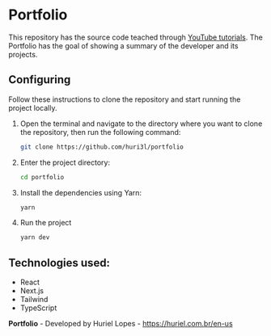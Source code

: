 # Portfolio

This repository has the source code teached through [YouTube tutorials](https://www.youtube.com/watch?v=nnL2PRIpOEs&list=PL8YNlUoOZkkZfjIZTIID5klC---7k_2T2&pp=gAQBiAQB). 
The Portfolio has the goal of showing a summary of the developer and its projects.

## Configuring
Follow these instructions to clone the repository and start running the project locally.

1. Open the terminal and navigate to the directory where you want to clone the repository, then run the following command:
    ```bash
    git clone https://github.com/huri3l/portfolio
    ```
   
2. Enter the project directory:
    ```bash
    cd portfolio
    ```
3. Install the dependencies using Yarn:
    ```bash
    yarn
    ```
4. Run the project
    ```bash
    yarn dev
    ```

## Technologies used:
- React
- Next.js
- Tailwind
- TypeScript


**Portfolio** - Developed by Huriel Lopes - https://huriel.com.br/en-us
